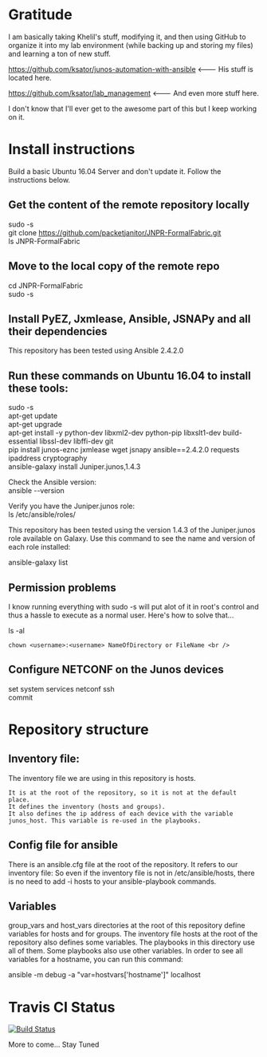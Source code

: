 # Gratitude

I am basically taking Khelil's stuff, modifying it, and then using GitHub to organize it into my lab environment (while backing up and storing my files) and learning a ton of new stuff.

https://github.com/ksator/junos-automation-with-ansible <--- His stuff is located here.

https://github.com/ksator/lab_management <--- And even more stuff here.

I don't know that I'll ever get to the awesome part of this but I keep working on it.

# Install instructions

Build a basic Ubuntu 16.04 Server and don't update it. Follow the instructions below.

## Get the content of the remote repository locally

sudo -s <br />
git clone https://github.com/packetjanitor/JNPR-FormalFabric.git <br />
ls JNPR-FormalFabric <br />

## Move to the local copy of the remote repo

cd JNPR-FormalFabric <br />
sudo -s <br />

## Install PyEZ, Jxmlease, Ansible, JSNAPy and all their dependencies

This repository has been tested using Ansible 2.4.2.0

## Run these commands on Ubuntu 16.04 to install these tools:

sudo -s <br />
apt-get update <br />
apt-get upgrade <br />
apt-get install -y python-dev libxml2-dev python-pip libxslt1-dev build-essential libssl-dev libffi-dev git <br />
pip install junos-eznc jxmlease wget jsnapy ansible==2.4.2.0 requests ipaddress cryptography <br />
ansible-galaxy install Juniper.junos,1.4.3 <br />

Check the Ansible version: <br />
ansible --version <br />

Verify you have the Juniper.junos role: <br />
ls /etc/ansible/roles/ <br />

This repository has been tested using the version 1.4.3 of the Juniper.junos role available on Galaxy.
Use this command to see the name and version of each role installed:

ansible-galaxy list <br />

## Permission problems

I know running everything with sudo -s will put alot of it in root's control and thus a hassle to execute as a normal user. Here's how to solve that...

ls -al <br />
```
chown <username>:<username> NameOfDirectory or FileName <br />
```

## Configure NETCONF on the Junos devices

set system services netconf ssh <br />
commit <br />

# Repository structure
## Inventory file:

The inventory file we are using in this repository is hosts.

    It is at the root of the repository, so it is not at the default place.
    It defines the inventory (hosts and groups).
    It also defines the ip address of each device with the variable junos_host. This variable is re-used in the playbooks.

## Config file for ansible

There is an ansible.cfg file at the root of the repository.
It refers to our inventory file: So even if the inventory file is not in /etc/ansible/hosts, there is no need to add -i hosts to your ansible-playbook commands.

## Variables

group_vars and host_vars directories at the root of this repository define variables for hosts and for groups.
The inventory file hosts at the root of the repository also defines some variables.
The playbooks in this directory use all of them.
Some playbooks also use other variables.
In order to see all variables for a hostname, you can run this command:

ansible -m debug -a "var=hostvars['hostname']" localhost

# Travis CI Status
[![Build Status](https://travis-ci.org/packetjanitor/JNPR-FormalFabric.svg?branch=master)](https://travis-ci.org/packetjanitor/JNPR-FormalFabric)

More to come... Stay Tuned
